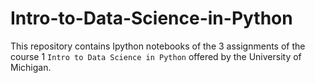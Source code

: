 # Intro-to-Data-Science-in-Python
This repository contains Ipython notebooks of the 3 assignments of the course 1 `Intro to Data Science in Python`
offered by the University of Michigan.
